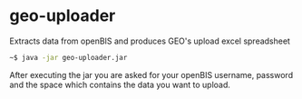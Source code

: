 # geo-uploader
Extracts data from openBIS and produces GEO's upload excel spreadsheet

```bash
~$ java -jar geo-uploader.jar                  
```

After executing the jar you are asked for your openBIS username, password and the space which contains the data you want to upload.
